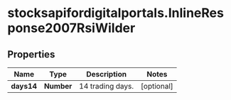 # stocksapifordigitalportals.InlineResponse2007RsiWilder

## Properties

Name | Type | Description | Notes
------------ | ------------- | ------------- | -------------
**days14** | **Number** | 14 trading days. | [optional] 


